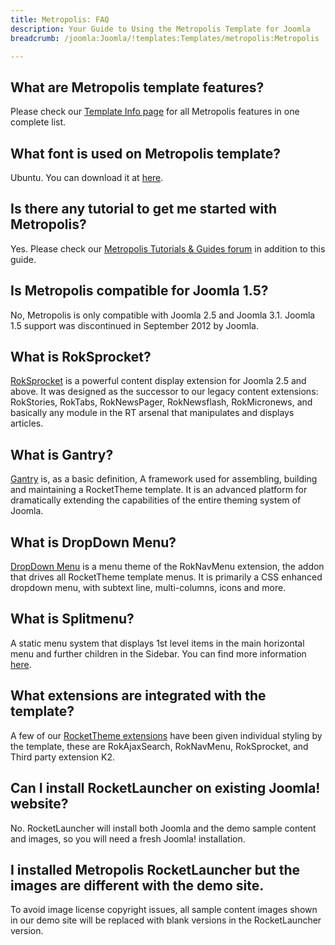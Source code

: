 ```yaml
---
title: Metropolis: FAQ
description: Your Guide to Using the Metropolis Template for Joomla
breadcrumb: /joomla:Joomla/!templates:Templates/metropolis:Metropolis

---
```


What are Metropolis template features?
-----
Please check our [Template Info page][features] for all Metropolis features in one complete list.

What font is used on Metropolis template?
-----
Ubuntu. You can download it at [here][font].

Is there any tutorial to get me started with Metropolis?
-----
Yes. Please check our [Metropolis Tutorials & Guides forum][forum] in addition to this guide.

Is Metropolis compatible for Joomla 1.5?
-----
No, Metropolis is only compatible with Joomla 2.5 and Joomla 3.1. Joomla 1.5 support was discontinued in September 2012 by Joomla.

What is RokSprocket?
-----
[RokSprocket][roksprocket] is a powerful content display extension for Joomla 2.5 and above. It was designed as the successor to our legacy content extensions: RokStories, RokTabs, RokNewsPager, RokNewsflash, RokMicronews, and basically any module in the RT arsenal that manipulates and displays articles.

What is Gantry?
-----
[Gantry][gantry] is, as a basic definition, A framework used for assembling, building and maintaining a RocketTheme template. It is an advanced platform for dramatically extending the capabilities of the entire theming system of Joomla.

What is DropDown Menu?
-----
[DropDown Menu][dropdown] is a menu theme of the RokNavMenu extension, the addon that drives all RocketTheme template menus. It is primarily a CSS enhanced dropdown menu, with subtext line, multi-columns, icons and more.

What is Splitmenu?
-----
A static menu system that displays 1st level items in the main horizontal menu and further children in the Sidebar. You can find more information [here][splitmenu].

What extensions are integrated with the template?
-----
A few of our [RocketTheme extensions][extensions] have been given individual styling by the template, these are RokAjaxSearch, RokNavMenu, RokSprocket, and Third party extension K2.

Can I install RocketLauncher on existing Joomla! website?
-----
No. RocketLauncher will install both Joomla and the demo sample content and images, so you will need a fresh Joomla! installation.

I installed Metropolis RocketLauncher but the images are different with the demo site.
-----
To avoid image license copyright issues, all sample content images shown in our demo site will be replaced with blank versions in the RocketLauncher version.

[gantry]: http://gantry-framework.org/
[features]: http://demo.rockettheme.com/joomla/metropolis/features
[font]: http://www.fontsquirrel.com/fonts/ubuntu
[forum]: http://www.rockettheme.com/forum/index.php?f=675&rb_v=viewforum
[roksprocket]: http://www.rockettheme.com/extensions-joomla/roksprocket
[dropdown]: http://demo.rockettheme.com/joomla/metropolis/features/menu-options
[splitmenu]: http://demo.rockettheme.com/joomla/metropolis/features/menu-options
[extensions]: http://demo.rockettheme.com/joomla/metropolis/features/extensions
